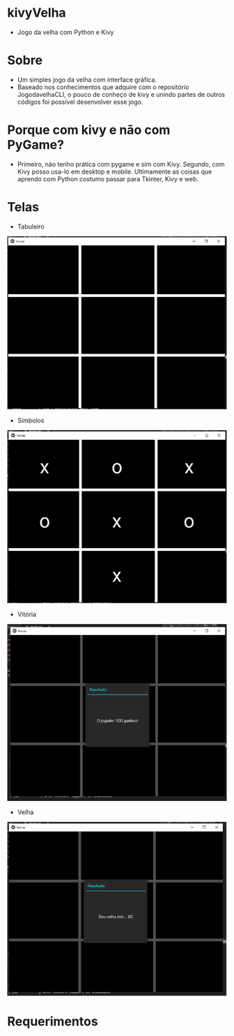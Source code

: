 # kivyVelha

* Jogo da velha com Python e Kivy

# Sobre

* Um simples jogo da velha com interface gráfica. 
* Baseado nos conhecimentos que adquire com o repositório JogodavelhaCLI, o pouco de conheço de kivy e unindo partes de outros códigos foi possível desenvolver esse jogo.

# Porque com kivy e não com PyGame?

* Primeiro, não tenho prática com pygame e sim com Kivy. Segundo, com Kivy posso usa-lo em desktop e mobile. Ultimamente as coisas que aprendo com Python costumo passar para Tkinter, Kivy e web.

# Telas

* Tabuleiro

![Tabuleiro](https://github.com/marcilio-freitas27/kivyVelha/blob/master/tela1.PNG)

* Símbolos

![Símbolos](https://github.com/marcilio-freitas27/kivyVelha/blob/master/tela2.PNG)

* Vitória

![Vitória](https://github.com/marcilio-freitas27/kivyVelha/blob/master/tela3.PNG)

* Velha

![Velha](https://github.com/marcilio-freitas27/kivyVelha/blob/master/tela4.PNG)

# Requerimentos





